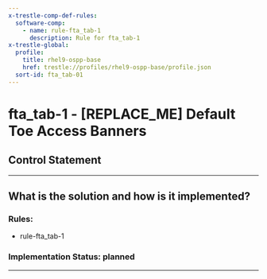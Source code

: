 ```yaml
---
x-trestle-comp-def-rules:
  software-comp:
    - name: rule-fta_tab-1
      description: Rule for fta_tab-1
x-trestle-global:
  profile:
    title: rhel9-ospp-base
    href: trestle://profiles/rhel9-ospp-base/profile.json
  sort-id: fta_tab-01
---
```


# fta_tab-1 - \[REPLACE_ME\] Default Toe Access Banners

## Control Statement

______________________________________________________________________

## What is the solution and how is it implemented?

<!-- For implementation status enter one of: implemented, partial, planned, alternative, not-applicable -->

<!-- Note that the list of rules under ### Rules: is read-only and changes will not be captured after assembly to JSON -->

<!-- Add control implementation description here for control: fta_tab-1 -->

### Rules:

  - rule-fta_tab-1

### Implementation Status: planned

______________________________________________________________________
